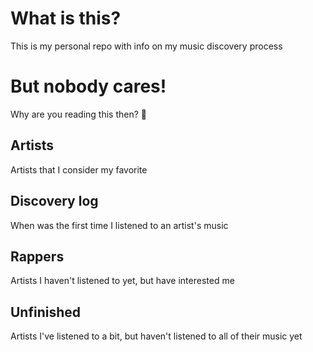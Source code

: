 # What is this?

This is my personal repo with info on my music discovery process

# But nobody cares!

Why are you reading this then? 🤨

## Artists

Artists that I consider my favorite

## Discovery log

When was the first time I listened to an artist's music

## Rappers

Artists I haven't listened to yet, but have interested me

## Unfinished

Artists I've listened to a bit, but haven't listened to all of their music yet